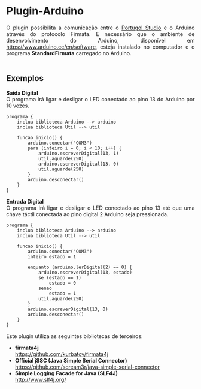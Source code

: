 # Plugin-Arduino
<p align='justify'>O plugin possibilita a comunicação entre o <a target='_new' href='http://lite.acad.univali.br/portugol/'>Portugol Studio</a> e o Arduino através do protocolo Firmata. É necessário que o ambiente de desenvolvimento do Arduino, disponível em <a target='_new' href='https://www.arduino.cc/en/software'>https://www.arduino.cc/en/software</a>, esteja instalado no computador e o programa <b>StandardFirmata</b> carregado no Arduino.<br>&nbsp;</p>
<h2>Exemplos</h2>
<p align='justify'><b>Saída Digital</b><br>O programa irá ligar e desligar o LED conectado ao pino 13 do Arduino por 10 vezes.</p>

    programa {
        inclua biblioteca Arduino --> arduino
        inclua biblioteca Util --> util
	
        funcao inicio() {
            arduino.conectar("COM3")
            para (inteiro i = 0; i < 10; i++) {
                arduino.escreverDigital(13, 1)
                util.aguarde(250)
                arduino.escreverDigital(13, 0)
                util.aguarde(250)
            }
            arduino.desconectar()
        }
    }

<p align='justify'><b>Entrada Digital</b><br>O programa irá ligar e desligar o LED conectado ao pino 13 até que uma chave táctil conectada ao pino digital 2 Arduino seja pressionada.</p>

    programa {
        inclua biblioteca Arduino --> arduino
        inclua biblioteca Util --> util
	
        funcao inicio() {
            arduino.conectar("COM3")
            inteiro estado = 1
       
            enquanto (arduino.lerDigital(2) == 0) {
                arduino.escreverDigital(13, estado)
                se (estado == 1)
                    estado = 0
                senao
                    estado = 1
                util.aguarde(250)
            }
            arduino.escreverDigital(13, 0)
            arduino.desconectar()
        }
    }

<p align='justify'>Este plugin utiliza as seguintes bibliotecas de terceiros:</p>
<ul>
<li><b>firmata4j</b><br>
<a target='_new' href='https://github.com/kurbatov/firmata4j'>https://github.com/kurbatov/firmata4j</a></li>
<li><b>Official jSSC (Java Simple Serial Connector)</b><br>
<a target='_new' href='https://github.com/scream3r/java-simple-serial-connector'>https://github.com/scream3r/java-simple-serial-connector</a></li>
<li><b>Simple Logging Facade for Java (SLF4J)</b><br>
<a target='_new' href='http://www.slf4j.org/'>http://www.slf4j.org/</a></li>
</ul>
